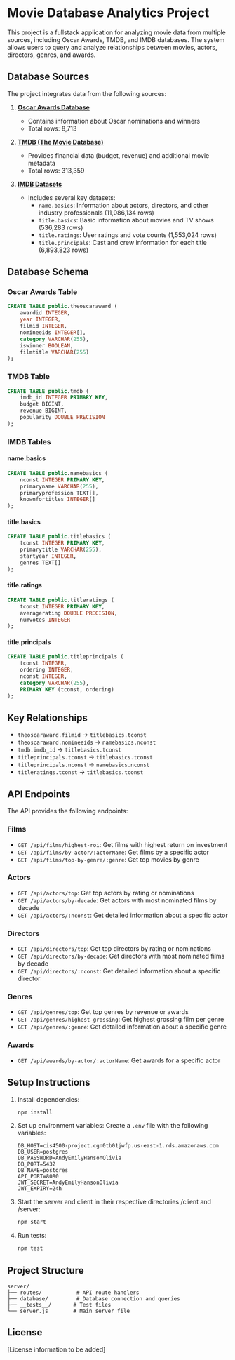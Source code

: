 # Movie Database Analytics Project

This project is a fullstack application for analyzing movie data from multiple sources, including Oscar Awards, TMDB, and IMDB databases. The system allows users to query and analyze relationships between movies, actors, directors, genres, and awards.

## Database Sources

The project integrates data from the following sources:

1. **[Oscar Awards Database](https://developer.imdb.com/non-commercial-datasets/)**
   - Contains information about Oscar nominations and winners
   - Total rows: 8,713

2. **[TMDB (The Movie Database)](https://www.kaggle.com/datasets/asaniczka/tmdb-movies-dataset-2023-930k-movies)**
   - Provides financial data (budget, revenue) and additional movie metadata
   - Total rows: 313,359

3. **[IMDB Datasets](https://www.kaggle.com/datasets/unanimad/the-oscar-award)**
   - Includes several key datasets:
     - `name.basics`: Information about actors, directors, and other industry professionals (11,086,134 rows)
     - `title.basics`: Basic information about movies and TV shows (536,283 rows)
     - `title.ratings`: User ratings and vote counts (1,553,024 rows)
     - `title.principals`: Cast and crew information for each title (6,893,823 rows)

## Database Schema

### Oscar Awards Table
```sql
CREATE TABLE public.theoscaraward (
    awardid INTEGER,
    year INTEGER,
    filmid INTEGER,
    nomineeids INTEGER[],
    category VARCHAR(255),
    iswinner BOOLEAN,
    filmtitle VARCHAR(255)
);
```

### TMDB Table
```sql
CREATE TABLE public.tmdb (
    imdb_id INTEGER PRIMARY KEY,
    budget BIGINT,
    revenue BIGINT,
    popularity DOUBLE PRECISION
);
```

### IMDB Tables

#### name.basics
```sql
CREATE TABLE public.namebasics (
    nconst INTEGER PRIMARY KEY,
    primaryname VARCHAR(255),
    primaryprofession TEXT[],
    knownfortitles INTEGER[]
);
```

#### title.basics
```sql
CREATE TABLE public.titlebasics (
    tconst INTEGER PRIMARY KEY,
    primarytitle VARCHAR(255),
    startyear INTEGER,
    genres TEXT[]
);
```

#### title.ratings
```sql
CREATE TABLE public.titleratings (
    tconst INTEGER PRIMARY KEY,
    averagerating DOUBLE PRECISION,
    numvotes INTEGER
);
```

#### title.principals
```sql
CREATE TABLE public.titleprincipals (
    tconst INTEGER,
    ordering INTEGER,
    nconst INTEGER,
    category VARCHAR(255),
    PRIMARY KEY (tconst, ordering)
);
```

## Key Relationships

- `theoscaraward.filmid` → `titlebasics.tconst`
- `theoscaraward.nomineeids` → `namebasics.nconst`
- `tmdb.imdb_id` → `titlebasics.tconst`
- `titleprincipals.tconst` → `titlebasics.tconst`
- `titleprincipals.nconst` → `namebasics.nconst`
- `titleratings.tconst` → `titlebasics.tconst`

## API Endpoints

The API provides the following endpoints:

### Films
- `GET /api/films/highest-roi`: Get films with highest return on investment
- `GET /api/films/by-actor/:actorName`: Get films by a specific actor
- `GET /api/films/top-by-genre/:genre`: Get top movies by genre

### Actors
- `GET /api/actors/top`: Get top actors by rating or nominations
- `GET /api/actors/by-decade`: Get actors with most nominated films by decade
- `GET /api/actors/:nconst`: Get detailed information about a specific actor

### Directors
- `GET /api/directors/top`: Get top directors by rating or nominations
- `GET /api/directors/by-decade`: Get directors with most nominated films by decade
- `GET /api/directors/:nconst`: Get detailed information about a specific director

### Genres
- `GET /api/genres/top`: Get top genres by revenue or awards
- `GET /api/genres/highest-grossing`: Get highest grossing film per genre
- `GET /api/genres/:genre`: Get detailed information about a specific genre

### Awards
- `GET /api/awards/by-actor/:actorName`: Get awards for a specific actor

## Setup Instructions

1. Install dependencies:
   ```bash
   npm install
   ```

2. Set up environment variables:
   Create a `.env` file with the following variables:
   ```
   DB_HOST=cis4500-project.cgn0tb01jwfp.us-east-1.rds.amazonaws.com
   DB_USER=postgres
   DB_PASSWORD=AndyEmilyHansonOlivia
   DB_PORT=5432
   DB_NAME=postgres
   API_PORT=8080
   JWT_SECRET=AndyEmilyHansonOlivia
   JWT_EXPIRY=24h
   ```

3. Start the server and client in their respective directories /client and /server:
   ```bash
   npm start
   ```

4. Run tests:
   ```bash
   npm test
   ```

## Project Structure

```
server/
├── routes/           # API route handlers
├── database/         # Database connection and queries
├── __tests__/       # Test files
└── server.js        # Main server file
```

## License

[License information to be added]
